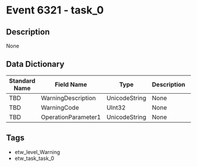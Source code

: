 # Event 6321 - task_0

## Description
None

## Data Dictionary
|Standard Name|Field Name|Type|Description|Sample Value|
|---|---|---|---|---|
|TBD|WarningDescription|UnicodeString|None|`None`|
|TBD|WarningCode|UInt32|None|`None`|
|TBD|OperationParameter1|UnicodeString|None|`None`|

## Tags
* etw_level_Warning
* etw_task_task_0